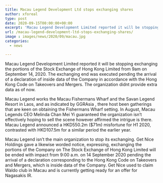 ```yaml
---
title: Macau Legend Development Ltd stops exchanging shares
author: xforeal 
type: post
date: 2020-09-15T00:00:00+00:00
excerpt: 'Macau Legend Development Limited reported it will be stopping exchanging the portions of the Stock Exchange of Hong Kong Limited from 9am on September 14, 2020 '
url: /macau-legend-development-ltd-stops-exchanging-shares/
image : images/news/2020/09/macau.jpg
categories:
  - news

---
```

<span data-contrast="auto">Macau Legend Development Limited reported it will be stopping exchanging the portions of the Stock Exchange of Hong Kong Limited from 9am on September 14, 2020. The exchanging end was executed pending the arrival of a declaration of inside data of the Company in accordance with the Hong Kong Code on Takeovers and Mergers. The organization </span><span data-contrast="auto">didnt </span><span data-contrast="auto">provide extra data as of now. </span><span data-ccp-props='{"134233117":true,"134233118":true,"201341983":0,"335559739":200,"335559740":240}' />

<span data-contrast="auto">Macau Legend works the Macau Fishermans Wharf and the </span><span data-contrast="auto">Savan </span><span data-contrast="auto">Legend Resort in Laos, and as indicated by </span><span data-contrast="auto">GGRAsia </span><span data-contrast="auto">, there host been gatherings that are keen on obtaining the Fishermans Wharf setting. In August, Macau Legends CEO Melinda Chan Mei Yi guaranteed the organization isn&#8217;t effectively hoping to sell the scene however affirmed the intrigue is there. Macau Legend announced a HKD550.2m ($71m) misfortune for H1 2020, contrasted with HKD107.5m for a similar period the earlier year. </span><span data-ccp-props='{"134233117":true,"134233118":true,"201341983":0,"335559739":200,"335559740":240}' />

<span data-contrast="auto">Macau Legend isn&#8217;t the main organization to stop its exchanging. Get Nice Holdings gave a likewise worded notice, expressing, exchanging the portions of the Company on The Stock Exchange of Hong Kong Limited will be ended with impact from 9:00 a.m. on 14 September 2020 pending the arrival of a declaration corresponding to the Hong Kong Code on Takeovers and Mergers, which is inside data of the Company. Get Nice used to claim Waldo club in Macau and is currently getting ready for an offer for Nagasakis IR. </span><span data-ccp-props='{"134233117":true,"134233118":true,"201341983":0,"335559739":200,"335559740":240}' />
